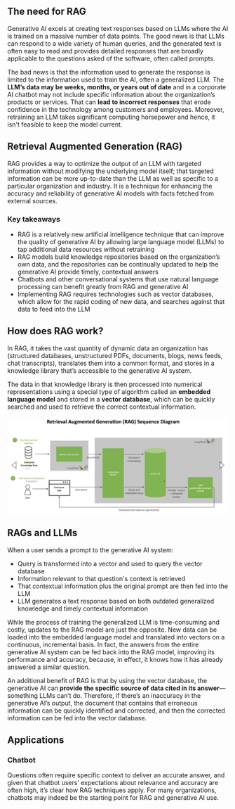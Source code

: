 ## The need for RAG

Generative AI excels at creating text responses based on LLMs where the AI is trained on a massive number of data points. The good news is that LLMs can respond to a wide variety of human queries, and the generated text is often easy to read and provides detailed responses that are broadly applicable to the questions asked of the software, often called prompts.

The bad news is that the information used to generate the response is limited to the information used to train the AI, often a generalized LLM. The **LLM’s data may be weeks, months, or years out of date** and in a corporate AI chatbot may not include specific information about the organization’s products or services. That can **lead to incorrect responses** that erode confidence in the technology among customers and employees. Moreover, retraining an LLM takes significant computing horsepower and hence, it isn't feasible to keep the model current.

## Retrieval Augmented Generation (RAG)

RAG provides a way to optimize the output of an LLM with targeted information without modifying the underlying model itself; that targeted information can be more up-to-date than the LLM as well as specific to a particular organization and industry. It is a technique for enhancing the accuracy and reliability of generative AI models with facts fetched from external sources.

### Key takeaways

- RAG is a relatively new artificial intelligence technique that can improve the quality of generative AI by allowing large language model (LLMs) to tap additional data resources without retraining
- RAG models build knowledge repositories based on the organization’s own data, and the repositories can be continually updated to help the generative AI provide timely, contextual answers
- Chatbots and other conversational systems that use natural language processing can benefit greatly from RAG and generative AI
- Implementing RAG requires technologies such as vector databases, which allow for the rapid coding of new data, and searches against that data to feed into the LLM

## How does RAG work?

In RAG, it takes the vast quantity of dynamic data an organization has (structured databases, unstructured PDFs, documents, blogs, news feeds, chat transcripts), translates them into a common format, and stores in a knowledge library that’s accessible to the generative AI system.

The data in that knowledge library is then processed into numerical representations using a special type of algorithm called an **embedded language model** and stored in a **vector database**, which can be quickly searched and used to retrieve the correct contextual information.

<img src="../assets/RAG-sequence.png">

## RAGs and LLMs

When a user sends a prompt to the generative AI system:

- Query is transformed into a vector and used to query the vector database
- Information relevant to that question's context is retrieved
- That contextual information plus the original prompt are then fed into the LLM
- LLM generates a text response based on both outdated generalized knowledge and timely contextual information

While the process of training the generalized LLM is time-consuming and costly, updates to the RAG model are just the opposite. New data can be loaded into the embedded language model and translated into vectors on a continuous, incremental basis. In fact, the answers from the entire generative AI system can be fed back into the RAG model, improving its performance and accuracy, because, in effect, it knows how it has already answered a similar question.

An additional benefit of RAG is that by using the vector database, the generative AI can **provide the specific source of data cited in its answer**—something LLMs can’t do. Therefore, if there’s an inaccuracy in the generative AI’s output, the document that contains that erroneous information can be quickly identified and corrected, and then the corrected information can be fed into the vector database.

## Applications

### Chatbot

Questions often require specific context to deliver an accurate answer, and given that chatbot users’ expectations about relevance and accuracy are often high, it’s clear how RAG techniques apply. For many organizations, chatbots may indeed be the starting point for RAG and generative AI use.
